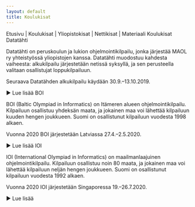 ```yaml
---
layout: default
title: Koulukisat
---
```




Etusivu  |  Koulukisat  |  Yliopistokisat  |  Nettikisat  |  Materiaali
Koulukisat
Datatähti

Datatähti on peruskoulun ja lukion ohjelmointikilpailu, jonka järjestää MAOL ry yhteistyössä yliopistojen kanssa. Datatähti muodostuu kahdesta vaiheesta: alkukilpailu järjestetään netissä syksyllä, ja sen perusteella valitaan osallistujat loppukilpailuun.

Seuraava Datatähden alkukilpailu käydään 30.9.–13.10.2019.

▶ Lue lisää
BOI

BOI (Baltic Olympiad in Informatics) on Itämeren alueen ohjelmointikilpailu. Kilpailuun osallistuu yhdeksän maata, ja jokainen maa voi lähettää kilpailuun kuuden hengen joukkueen. Suomi on osallistunut kilpailuun vuodesta 1998 alkaen.

Vuonna 2020 BOI järjestetään Latviassa 27.4.–2.5.2020.

▶ Lue lisää
IOI

IOI (International Olympiad in Informatics) on maailmanlaajuinen ohjelmointikilpailu. Kilpailuun osallistuu noin 80 maata, ja jokainen maa voi lähettää kilpailuun neljän hengen joukkueen. Suomi on osallistunut kilpailuun vuodesta 1992 alkaen.

Vuonna 2020 IOI järjestetään Singaporessa 19.–26.7.2020.

▶ Lue lisää
